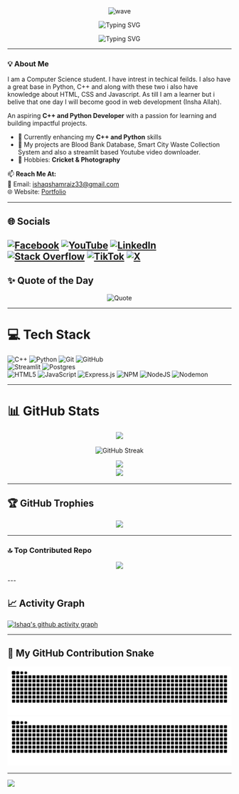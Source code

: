 <!--Top Header-->
<div align="center">
  <img src="https://media.giphy.com/media/hvRJCLFzcasrR4ia7z/giphy.gif"
    width="150px" alt="wave" />
</div>
<!--Text heading-->
<p align="center">
  <!-- Main Title -->
  <img
    src="https://readme-typing-svg.herokuapp.com?font=Pacifico&size=36&duration=2000&pause=18000&color=39FF14&center=true&vCenter=true&width=600&lines=Hi+I'm+Muhammad+Ishaq"
    alt="Typing SVG" />
</p>

<p align="center">
  <!-- Subtitles -->
  <img
    src="https://readme-typing-svg.herokuapp.com?font=Roboto+Mono&size=22&duration=3000&pause=2000&color=00C2FF&center=true&vCenter=true&width=600&lines=Computer+Science+Student;Web+Development+Enthusiast;Aspirant+Python+Developer;C%2B%2B+Learner"
    alt="Typing SVG" />
</p>

---

### 💡 About Me  
I am a Computer Science student. I have intrest in techical feilds. I also have a great base in Python, C++ and along with these two i also have knowledge about HTML, CSS and Javascript. As till I am a learner but i belive that one day I will become good in web development (Insha Allah). 

An aspiring **C++ and Python Developer** with a passion for learning and building impactful projects.  

- 🌱 Currently enhancing my **C++ and Python** skills  
- 💼 My projects are Blood Bank Database, Smart City Waste Collection System and also a streamlit based Youtube video downloader.  
- 🎨 Hobbies: **Cricket & Photography**  

📫 **Reach Me At:**  
📧 Email: ishaqshamraiz33@gmail.com  
🌐 Website: [Portfolio](https://ishaqmuhammad.github.io/Portfolio/)  

---

## 🌐 Socials  
[![Facebook](https://img.shields.io/badge/Facebook-%231877F2.svg?logo=Facebook&logoColor=white)](https://facebook.com/IshaqShamraiz)
[![YouTube](https://img.shields.io/badge/YouTube-%23FF0000.svg?logo=YouTube&logoColor=white)](https://www.youtube.com/@TheSilentCoder-official) 
[![LinkedIn](https://img.shields.io/badge/LinkedIn-%230077B5.svg?logo=linkedin&logoColor=white)](https://linkedin.com/in/ishaq-shamraiz) 
[![Stack Overflow](https://img.shields.io/badge/-Stackoverflow-FE7A16?logo=stack-overflow&logoColor=white)](https://stackoverflow.com/users/28964624/ishaq-shamraiz?tab=profile) 
[![TikTok](https://img.shields.io/badge/TikTok-%23000000.svg?logo=TikTok&logoColor=white)](https://tiktok.com/@@ishaq.shamraiz) 
[![X](https://img.shields.io/badge/X-black.svg?logo=X&logoColor=white)](https://x.com/@IshaqShamraiz)  
---

## ✨ Quote of the Day  
<p align="center">
  <img src="https://quotes-github-readme.vercel.app/api?type=horizontal&theme=radical" alt="Quote" />
</p>

---

# 💻 Tech Stack  
![C++](https://img.shields.io/badge/c++-%2300599C.svg?style=for-the-badge&logo=c%2B%2B&logoColor=white) 
![Python](https://img.shields.io/badge/python-3670A0?style=for-the-badge&logo=python&logoColor=ffdd54) 
![Git](https://img.shields.io/badge/git-%23F05033.svg?style=for-the-badge&logo=git&logoColor=white) 
![GitHub](https://img.shields.io/badge/github-%23121011.svg?style=for-the-badge&logo=github&logoColor=white)  
![Streamlit](https://img.shields.io/badge/Streamlit-%23FE4B4B.svg?style=for-the-badge&logo=streamlit&logoColor=white) 
![Postgres](https://img.shields.io/badge/postgres-%23316192.svg?style=for-the-badge&logo=postgresql&logoColor=white)  
![HTML5](https://img.shields.io/badge/html5-%23E34F26.svg?style=for-the-badge&logo=html5&logoColor=white) 
![JavaScript](https://img.shields.io/badge/javascript-%23323330.svg?style=for-the-badge&logo=javascript&logoColor=%23F7DF1E)
![Express.js](https://img.shields.io/badge/express.js-%23404d59.svg?style=for-the-badge&logo=express&logoColor=%2361DAFB) 
![NPM](https://img.shields.io/badge/NPM-%23CB3837.svg?style=for-the-badge&logo=npm&logoColor=white) 
![NodeJS](https://img.shields.io/badge/node.js-6DA55F?style=for-the-badge&logo=node.js&logoColor=white) 
![Nodemon](https://img.shields.io/badge/NODEMON-%23323330.svg?style=for-the-badge&logo=nodemon&logoColor=%BBDEAD)

---

# 📊 GitHub Stats 
<p align= "center">
  <img src="https://github-readme-stats.vercel.app/api?username=ishaqmuhammad&theme=transparent&hide_border=false&include_all_commits=true&count_private=true" />
</p>

<p align="center">
  <img src="https://github-readme-streak-stats.herokuapp.com/?user=ishaqmuhammad&theme=transparent" alt="GitHub Streak" />
</p>

<div align="center">
  <img src="https://media.giphy.com/media/qgQUggAC3Pfv687qPC/giphy.gif" width="600px" />
  <br>
  <img src="https://github-readme-stats.vercel.app/api/top-langs/?username=IshaqMuhammad&theme=transparent&hide_border=false&include_all_commits=true&count_private=true&layout=compact" />
</div>

---

## 🏆 GitHub Trophies  
<p align="center">
  <img src="https://github-profile-trophy.vercel.app/?username=IshaqMuhammad&theme=transparent&no-frame=true&no-bg=true&margin-w=4" />
</p>

---

### 🔝 Top Contributed Repo  
<p align="center">
  <img src="https://github-contributor-stats.vercel.app/api?username=IshaqMuhammad&limit=5&theme=transparent&combine_all_yearly_contributions=true" />
</p>
---

## 📈 Activity Graph  
[![Ishaq's github activity graph](https://github-readme-activity-graph.vercel.app/graph?username=ishaqmuhammad&theme=react-dark)](https://github.com/ashutosh00710/github-readme-activity-graph)

---

## 🐍 My GitHub Contribution Snake
<div align="center">
  <img src="https://raw.githubusercontent.com/IshaqMuhammad/IshaqMuhammad/output/github-contribution-grid-snake.svg#gh-light-mode-only" />
  <img src="https://raw.githubusercontent.com/IshaqMuhammad/IshaqMuhammad/output/github-contribution-grid-snake-dark.svg#gh-dark-mode-only" />
</div>

---

[![](https://visitcount.itsvg.in/api?id=ishaqmuhammad&icon=2&color=6)](https://visitcount.itsvg.in)

